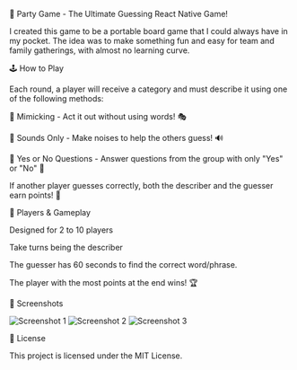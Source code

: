🎉 Party Game - The Ultimate Guessing React Native Game!

I created this game to be a portable board game that I could always have in my pocket. The idea was to make something fun and easy for team and family gatherings, with almost no learning curve.


🕹 How to Play

Each round, a player will receive a category and must describe it using one of the following methods:

🔹 Mimicking - Act it out without using words! 🎭

🔹 Sounds Only - Make noises to help the others guess! 🔊

🔹 Yes or No Questions - Answer questions from the group with only "Yes" or "No" 🤔

If another player guesses correctly, both the describer and the guesser earn points! 🎯


👥 Players & Gameplay

Designed for 2 to 10 players

Take turns being the describer

The guesser has 60 seconds to find the correct word/phrase.

The player with the most points at the end wins! 🏆


🎨 Screenshots

![Screenshot 1](Screenshot-from-2025-02-25-09-45-43.png)
![Screenshot 2](Screenshot-from-2025-02-25-09-45-52.png)
![Screenshot 3](Screenshot-from-2025-02-25-09-46-56.png)

📜 License

This project is licensed under the MIT License.
